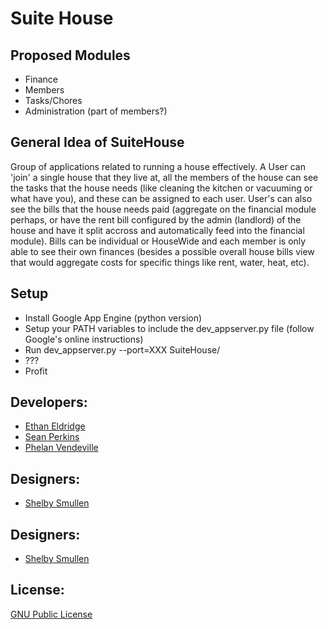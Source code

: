 Suite House
=============

Proposed Modules
------------------
- Finance
- Members
- Tasks/Chores
- Administration (part of members?)

General Idea of SuiteHouse
-----------------
Group of applications related to running a house effectively. A User can 'join' a single house that they live at, all the members of the house can see the tasks that the house needs (like cleaning the kitchen or vacuuming or what have you), and these can be assigned to each user. User's can also see the bills that the house needs paid (aggregate on the financial module perhaps, or have the rent bill configured by the admin (landlord) of the house and have it split accross and automatically feed into the financial module). Bills can be individual or HouseWide and each member is only able to see their own finances (besides a possible overall house bills view that would aggregate costs for specific things like rent, water, heat, etc). 


Setup
------------------
- Install Google App Engine (python version)
- Setup your PATH variables to include the dev_appserver.py file (follow Google's online instructions)
- Run dev_appserver.py --port=XXX SuiteHouse/
- ???
- Profit


Developers:
------------------
- [Ethan Eldridge]
- [Sean Perkins]
- [Phelan Vendeville]

Designers:
------------------
- [Shelby Smullen]

Designers:
------------------
- [Shelby Smullen]

License:
----------
[GNU Public License]

[GNU Public License]: http://www.gnu.org/licenses/gpl.html
[Ethan Eldridge]: https://github.com/EJEHardenberg/
[Sean Perkins]: https://github.com/scperkins/
[Shelby Smullen]: http://github.com/ssmullen/
[Phelan Vendeville]: https://github.com/the-hobbes



